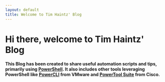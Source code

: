 ```yaml
---
layout: default
title: Welcome to Tim Haintz' Blog
---
```

# Hi there, welcome to Tim Haintz' Blog

#### This Blog has been created to share useful automation scripts and tips, primarily using [PowerShell](https://docs.microsoft.com/en-us/powershell/scripting/powershell-scripting?view=powershell-6). It also includes other tools leveraging PowerShell like [PowerCLI](https://www.vmware.com/support/developer/PowerCLI/) from VMware and [PowerTool Suite](https://communities.cisco.com/docs/DOC-37154) from Cisco.

